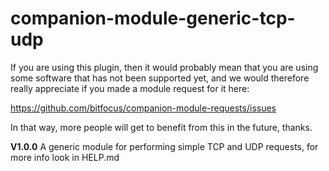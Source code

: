 # companion-module-generic-tcp-udp

If you are using this plugin, 
then it would probably mean that you are using some software that has not been supported yet, 
and we would therefore really appreciate if you made a module request for it here:

https://github.com/bitfocus/companion-module-requests/issues

In that way, more people will get to benefit from this in the future, thanks.

**V1.0.0**
A generic module for performing simple TCP and UDP requests, for more info look in HELP.md